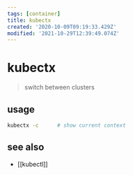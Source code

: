 ```yaml
---
tags: [container]
title: kubectx
created: '2020-10-09T09:19:33.429Z'
modified: '2021-10-29T12:39:49.074Z'
---
```


# kubectx

> switch between clusters

## usage

```sh
kubectx -c      # show current context
```

## see also

- [[kubectl]]
